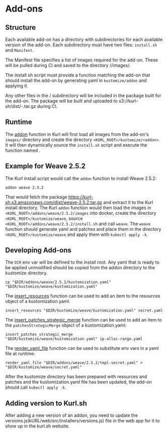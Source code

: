 
Add-ons
======

## Structure

Each available add-on has a directory with subdirectories for each available version of the add-on.
Each subdirectory must have two files: `install.sh` and `Manifest`.

The Manifest file specifies a list of images required for the add-on.
These will be pulled during CI and saved to the directory <addon>/<version>/images/.

The install.sh script must provide a function <name> matching the add-on that should install the add-on by generating yaml in `kustomize/addon` and applying it.

Any other files in the <addon>/<version> subdirectory will be included in the package built for the add-on.
The package will be built and uploaded to s3://kurl-sh/dist/<addon>-<version>.tar.gz during CI.

## Runtime

The [addon](https://github.com/replicatedhq/kurl/blob/master/scripts/common/addon.sh) function in Kurl will first load all images from the add-on's `images/` directory and create the directory `<KURL_ROOT>/kustomize/<addon>`.
It will then dynamically source the `install.sh` script and execute the function named <addon>.

## Example for Weave 2.5.2

The Kurl install script would call the `addon` function to install Weave 2.5.2:

```
addon weave 2.5.2
```

That would fetch the package https://kurl-sh.s3.amazonaws.com/dist/weave-2.5.2.tar.gz and extract it to the Kurl install directory.
The Kurl `addon` function would then load the images in `<KURL_ROOT>/addons/weave/2.5.2/images` into docker, create the directory `<KURL_ROOT>/kustomize/weave`, source `<KURL_ROOT>/addons/weave/2.5.2/install.sh` and call `weave`.
The `weave` function should generate yaml and patches and place them in the directory `<KURL_ROOT>/kustomize/weave` and apply them with `kubectl apply -k`.

## Developing Add-ons

The `DIR` env var will be defined to the install root.
Any yaml that is ready to be applied unmodified should be copied from the addon directory to the kustomize directory.
```
cp "$DIR/addons/weave/2.5.2/kustomization.yaml" "$DIR/kustomize/weave/kustomization.yaml"
```

The [insert_resources](https://github.com/replicatedhq/kurl/blob/5e6c9549ad6410df1f385444b83eabaf42a7e244/scripts/common/yaml.sh#L29) function can be used to add an item to the resources object of a kustomization.yaml:
```
insert_resources "$DIR/kustomize/weave/kustomization.yaml" secret.yaml
```

The [insert_patches_strategic_merge](https://github.com/replicatedhq/kurl/blob/5e6c9549ad6410df1f385444b83eabaf42a7e244/scripts/common/yaml.sh#L18) function can be used to add an item to the `patchesStrategicMerge` object of a kustomization.yaml:
```
insert_patches_strategic_merge "$DIR/kustomize/weave/kustomization.yaml" ip-alloc-range.yaml
```

The [render_yaml_file](https://github.com/replicatedhq/kurl/blob/5e6c9549ad6410df1f385444b83eabaf42a7e244/scripts/common/yaml.sh#L18) function can be used to substitute env vars in a yaml file at runtime:
```
render_yaml_file "$DIR/addons/weave/2.5.2/tmpl-secret.yaml" > "$DIR/kustomize/weave/secret.yaml"
```

After the kustomize directory has been prepared with resources and patches and the kustomization.yaml file has been updated, the add-on should call `kubectl apply -k`.

## Adding version to Kurl.sh

After adding a new version of an addon, you need to update the versions.js(kURL/web/src/installers/versions.js) file 
in the web app for it to show up in the kurl.sh website. 